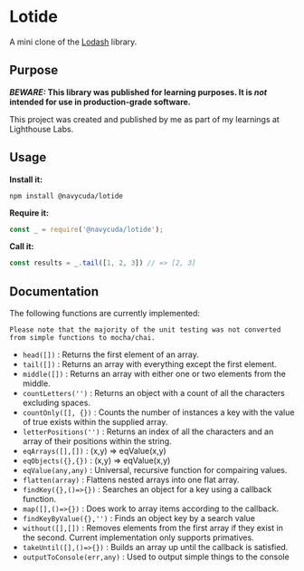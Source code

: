 # Lotide

A mini clone of the [Lodash](https://lodash.com) library.

## Purpose

**_BEWARE:_ This library was published for learning purposes. It is _not_ intended for use in production-grade software.**

This project was created and published by me as part of my learnings at Lighthouse Labs. 

## Usage

**Install it:**

```
npm install @navycuda/lotide
```

**Require it:**

```javascript
const _ = require('@navycuda/lotide');
```

**Call it:**

```javascript
const results = _.tail([1, 2, 3]) // => [2, 3]
```

## Documentation

The following functions are currently implemented:
```
Please note that the majority of the unit testing was not converted from simple functions to mocha/chai.
```

* `head([])` : Returns the first element of an array.
* `tail([])` : Returns an array with everything except the first element.
* `middle([])` : Returns an array with either one or two elements from the middle.
* `countLetters('')` : Returns an object with a count of all the characters excluding spaces.
* `countOnly([], {})` : Counts the number of instances a key with the value of true exists within the supplied array.
* `letterPositions('')` : Returns an index of all the characters and an array of their positions within the string.
* `eqArrays([],[])` : (x,y) => eqValue(x,y)
* `eqObjects({},{})` : (x,y) => eqValue(x,y)
* `eqValue(any,any)` : Universal, recursive function for compairing values.
* `flatten(array)` : Flattens nested arrays into one flat array.
* `findKey({},()=>{})` : Searches an object for a key using a callback function.
* `map([],()=>{})` : Does work to array items according to the callback.
* `findKeyByValue({},'')` : Finds an object key by a search value
* `without([],[])` : Removes elements from the first array if they exist in the second.  Current implementation only supports primatives.
* `takeUntil([],()=>{})` : Builds an array up until the callback is satisfied.
* `outputToConsole(err,any)` : Used to output simple things to the console